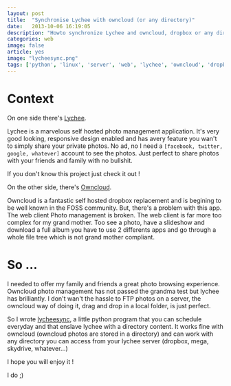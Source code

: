 ```yaml
---
layout: post
title:  "Synchronise Lychee with owncloud (or any directory)"
date:   2013-10-06 16:19:05
description: "Howto synchronize Lychee and owncloud, dropbox or any directory"
categories: web
image: false
article: yes
image: "lycheesync.png"
tags: ['python', 'linux', 'server', 'web', 'lychee', 'owncloud', 'dropbox', 'synchronization']
---
```


# Context

On one side there's [Lychee][lychee].

Lychee is a marvelous self hosted photo management application. It's very good looking, responsive design enabled and has avery feature you wan't to simply share your private photos. No ad, no I need a `[facebook, twitter, google, whatever]` account to see the photos. Just perfect to share photos with your friends and family with no bullshit.

If you don't know this project just check it out !

On the other side, there's [Owncloud][owncloud].

Owncloud is a fantastic self hosted dropbox replacement and is begining to be well known in the FOSS community. But, there's a problem with this app. The web client Photo management is broken. The web client is far more too complex for my grand mother. Too see a photo, have a slideshow and download a full album you have to use 2 differents apps and go through a whole file tree which is not grand mother compliant.

# So ...

I needed to offer my family and friends a great photo browsing experience. Owncloud photo management has not passed the grandma test but lychee has brilliantly. I don't wan't the hassle to FTP photos on a server, the owncloud way of doing it, drag and drop in a local folder, is just perfect.

So I wrote [lycheesync][lycheesync], a little python program that you can schedule everyday and that enslave lychee with a directory content.
It works fine with owncloud (owncloud photos are stored in a directory) and can work with any directory you can access from your lychee server (dropbox, mega, skydrive, whatever...)

I hope you will enjoy it !

I do ;)

[lychee]: http://lychee.electerious.com/  "lychee, the most gorgeous photo management application on the web"
[owncloud]: http://owncloud.org/ "owncloud, the dropbox replacement that do more than dropbox"
[lycheesync]: https://github.com/GustavePate/lycheesync "lycheesync, the best of owncloud with the best of lychee"
